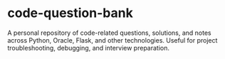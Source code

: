 # code-question-bank
A personal repository of code-related questions, solutions, and notes across Python, Oracle, Flask, and other technologies. Useful for project troubleshooting, debugging, and interview preparation.
